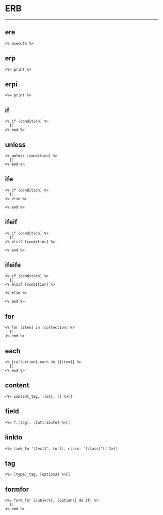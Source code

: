 ERB
===
---
ere
---
```
<% execute %>
```



erp
---
```
<%= print %>
```


erpi
---
```
<%= print %>
```


if
---
```
<% if [condition] %>
  []
<% end %>
```


unless
---
```
<% unless [condition] %>
  []
<% end %>
```


ife
---
```
<% if [condition] %>
  []
<% else %>

<% end %>
```


ifeif
---
```
<% if [condition] %>
  []
<% elsif [condition] %>

<% end %>
```


ifeife
---
```
<% if [condition] %>
  []
<% elsif [condition] %>

<% else %>

<% end %>
```


for
---
```
<% for [item] in [collection] %>
  []
<% end %>

```


each
---
```
<% [collection].each do |[item]| %>
  []
<% end %>
```


content
---
```
<%= content_tag, :[el], [] %>[]
```


field
---
```
<%= f.[tag], :[attribute] %>[]
```


linkto
---
```
<%= link_to '[text]', [url], class: '[class]'[] %>[]
```


tag
---
```
<%= [type]_tag, [options] %>[]
```


formfor
---
```
<%= form_for [subject], [options] do |f| %>
  []
<% end %>
```
